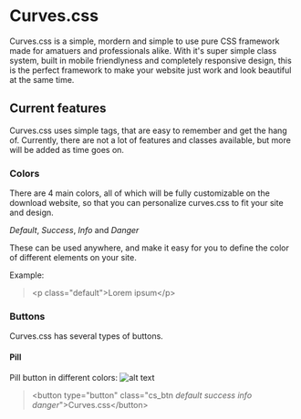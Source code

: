 # Curves.css
Curves.css is a simple, mordern and simple to use pure CSS framework made for amatuers and professionals alike. With it's super simple class system, built in mobile friendlyness and completely responsive design, this is the perfect framework to make your website just work and look beautiful at the same time.

## Current features
Curves.css uses simple tags, that are easy to remember and get the hang of. Currently, there are not a lot of features and classes available, but more will be added as time goes on.

### Colors
There are 4 main colors, all of which will be fully customizable on the download website, so that you can personalize curves.css to fit your site and design.

*Default*,
*Success*,
*Info* and 
*Danger*

These can be used anywhere, and make it easy for you to define the color of different elements on your site.

Example:
> \<p class="default"\>Lorem ipsum\</p\>

### Buttons
Curves.css has several types of buttons.

#### Pill
Pill button in different colors:
![alt text](https://i.gyazo.com/da935d869077ed1bec5a82b9c660ab33.png "Different colored pill buttons")

> \<button type="button" class="cs_btn *default* *success* *info* *danger*"\>Curves.css\</button\>


